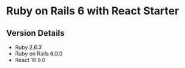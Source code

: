 # Ruby on Rails 6 with React Starter

## Version Details
* Ruby 2.6.3
* Ruby on Rails 6.0.0
* React 16.9.0